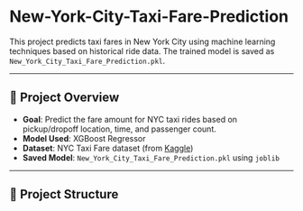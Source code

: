 # New-York-City-Taxi-Fare-Prediction

This project predicts taxi fares in New York City using machine learning techniques based on historical ride data. The trained model is saved as `New_York_City_Taxi_Fare_Prediction.pkl`.

---

## 📌 Project Overview

- **Goal**: Predict the fare amount for NYC taxi rides based on pickup/dropoff location, time, and passenger count.
- **Model Used**: XGBoost Regressor
- **Dataset**: NYC Taxi Fare dataset (from [Kaggle](https://www.kaggle.com/c/new-york-city-taxi-fare-prediction/data))
- **Saved Model**: `New_York_City_Taxi_Fare_Prediction.pkl` using `joblib`

---

## 📁 Project Structure


